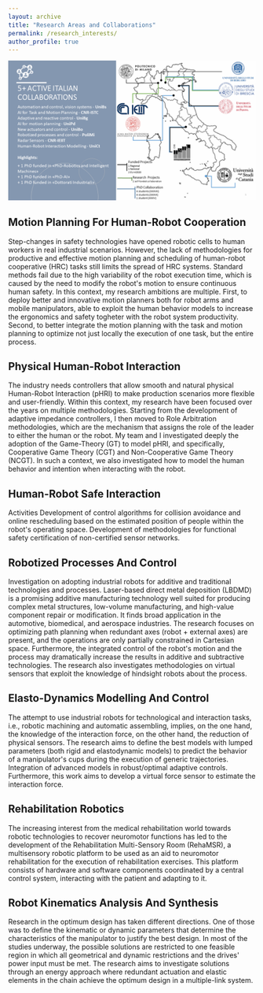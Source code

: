 ```yaml
---
layout: archive
title: "Research Areas and Collaborations"
permalink: /research_interests/
author_profile: true
---
```


![Active Collaborations at Jun. 2023](../images/collaborations.png "Italian Collaboration Network")

Motion Planning For Human-Robot Cooperation
------

Step-changes in safety technologies have opened robotic cells to human workers in real industrial scenarios. However, the lack of methodologies for productive and effective motion planning and scheduling of human-robot cooperative (HRC) tasks still limits the spread of HRC systems. Standard methods fail due to the high variability of the robot execution time, which is caused by the need to modify the robot's motion to ensure continuous human safety.
In this context, my research ambitions are multiple.
First, to deploy better and innovative motion planners both for robot arms and mobile manipulators, able to exploit the human behavior models to increase the ergonomics and safety togheter with the robot system productivity.
Second, to better integrate the motion planning with the task and motion planning to optimize not just locally the execution of one task, but the entire process.

Physical Human-Robot Interaction
------

The industry needs controllers that allow smooth and natural physical Human-Robot Interaction (pHRI) to make production scenarios more flexible and user-friendly.
Within this context, my research have been focused over the years on multiple methodologies. Starting from the development of adaptive impedance controllers, I then moved to Role Arbitration methodologies, which are the mechanism that assigns the role of the leader to either the human or the robot. My team and I investigated deeply the adoption of the Game-Theory (GT) to model pHRI, and specifically, Cooperative Game Theory (CGT) and Non-Cooperative Game Theory (NCGT). In such a context, we also investigated how to model the human behavior and intention when interacting with the robot.

Human-Robot Safe Interaction
------

Activities Development of control algorithms for collision avoidance
and online rescheduling based on the estimated position of people
within the robot's operating space. Development of methodologies for
functional safety certification of non-certified sensor networks.

Robotized Processes And Control
------

Investigation on adopting industrial robots for additive and
traditional technologies and processes. Laser-based direct metal
deposition (LBDMD) is a promising additive manufacturing technology
well suited for producing complex metal structures, low-volume
manufacturing, and high-value component repair or modification. It
finds broad application in the automotive, biomedical, and aerospace
industries. The research focuses on optimizing path planning when
redundant axes (robot + external axes) are present, and the
operations are only partially constrained in Cartesian space.
Furthermore, the integrated control of the robot's motion and the
process may dramatically increase the results in additive and
subtractive technologies. The research also investigates
methodologies on virtual sensors that exploit the knowledge of
hindsight robots about the process.

Elasto-Dynamics Modelling And Control
------

The attempt to use industrial robots for technological and
interaction tasks, i.e., robotic machining and automatic assembling,
implies, on the one hand, the knowledge of the interaction force, on
the other hand, the reduction of physical sensors. The research aims
to define the best models with lumped parameters (both rigid and
elastodynamic models) to predict the behavior of a manipulator's
cups during the execution of generic trajectories. Integration of
advanced models in robust/optimal adaptive controls. Furthermore,
this work aims to develop a virtual force sensor to estimate the
interaction force.

Rehabilitation Robotics
------

The increasing interest from the medical rehabilitation world
towards robotic technologies to recover neuromotor functions has led
to the development of the Rehabilitation Multi-Sensory Room
(RehaMSR), a multisensory robotic platform to be used as an aid to
neuromotor rehabilitation for the execution of rehabilitation
exercises. This platform consists of hardware and software
components coordinated by a central control system, interacting with
the patient and adapting to it.

Robot Kinematics Analysis And Synthesis
-------

Research in the optimum design has taken different directions. One
of those was to define the kinematic or dynamic parameters that
determine the characteristics of the manipulator to justify the best
design. In most of the studies underway, the possible solutions are
restricted to one feasible region in which all geometrical and
dynamic restrictions and the drives' power input must be met. The
research aims to investigate solutions through an energy approach
where redundant actuation and elastic elements in the chain achieve
the optimum design in a multiple-link system.

